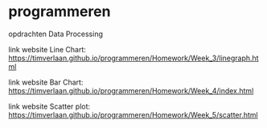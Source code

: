 # programmeren
opdrachten Data Processing

link website Line Chart:
https://timverlaan.github.io/programmeren/Homework/Week_3/linegraph.html

link website Bar Chart:
https://timverlaan.github.io/programmeren/Homework/Week_4/index.html

link website Scatter plot:
https://timverlaan.github.io/programmeren/Homework/Week_5/scatter.html